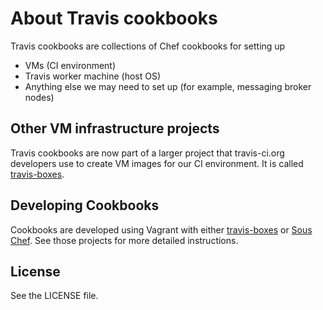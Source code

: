 # About Travis cookbooks

Travis cookbooks are collections of Chef cookbooks for setting up

 * VMs (CI environment)
 * Travis worker machine (host OS)
 * Anything else we may need to set up (for example, messaging broker nodes)


## Other VM infrastructure projects

Travis cookbooks are now part of a larger project that travis-ci.org developers use to create VM images for our CI environment.
It is called [travis-boxes](https://github.com/travis-ci/travis-boxes).


## Developing Cookbooks

Cookbooks are developed using Vagrant with either [travis-boxes](https://github.com/travis-ci/travis-boxes) or [Sous Chef](https://github.com/michaelklishin/sous-chef).
See those projects for more detailed instructions.

## License

See the LICENSE file.
